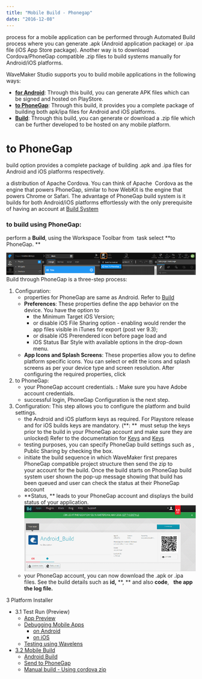 ```yaml
---
title: "Mobile Build - Phonegap"
date: "2016-12-08"
---
```


process for a mobile application can be performed through Automated Build process where you can generate .apk (Android application package) or .ipa file (iOS App Store package). Another way is to download Cordova/PhoneGap compatible .zip files to build systems manually for Android/iOS platforms.

WaveMaker Studio supports you to build mobile applications in the following ways:

- **[for Android](/learn/hybrid-mobile/mobile-build-android/)**: Through this build, you can generate APK files which can be signed and hosted on PlayStore.
- **[to PhoneGap](#phonegap)**: Through this build, it provides you a complete package of building both apk/ipa files for Android and iOS platforms.
- **[Build](/learn/hybrid-mobile/mobile-build-manual)**: Through this build, you can generate or download a .zip file which can be further developed to be hosted on any mobile platform.

# to PhoneGap

build option provides a complete package of building .apk and .ipa files for Android and iOS platforms respectively.

[](http://phonegap.com/)a distribution of Apache Cordova. You can think of Apache  Cordova as the engine that powers PhoneGap, similar to how WebKit is the engine that powers Chrome or Safari. The advantage of PhoneGap build system is it builds for both Android/iOS platforms effortlessly with the only prerequisite of having an account at [Build System](https://build.phonegap.com/)

### to build using PhoneGap:

perform a **Build**, using the Workspace Toolbar from  task select **to PhoneGap. **

[![](../assets/mobile_build.png)](../assets/mobile_build.png) Build through PhoneGap is a three-step process:

1. Configuration:
    - properties for PhoneGap are same as Android. Refer to [Build](/learn/hybrid-mobile/mobile-build-android/#android)
    - **Preferences**: These properties define the app behavior on the device. You have the option to
        - the Minimum Target iOS Version;
        - or disable iOS File Sharing option - enabling would render the app files visible in iTunes for export (post ver 9.3);
        - or disable iOS Prerendered icon before page load and
        - iOS Status Bar Style with available options in the drop-down menu.
    - **App Icons and Splash Screens**: These properties allow you to define platform specific icons. You can select or edit the icons and splash screens as per your device type and screen resolution. After configuring the required properties, click
2. to PhoneGap:
    - your PhoneGap account credentials. **:** Make sure you have Adobe account credentials.
    - successful login, PhoneGap Configuration is the next step.
3. Configuration: This step allows you to configure the platform and build settings.
    - the Android and iOS platform keys as required. For Playstore release and for iOS builds keys are mandatory. (**: **  must setup the keys prior to the build in your PhoneGap account and make sure they are unlocked) Refer to the documentation for [Keys](http://docs.phonegap.com/phonegap-build/signing/ios/) and [Keys](http://docs.phonegap.com/phonegap-build/signing/android/)
    - testing purposes, you can specify PhoneGap build settings such as [](http://docs.build.phonegap.com/en_US/3.1.0/tools_hydration.md.html#Hydration), [](http://docs.build.phonegap.com/en_US/3.1.0/debugging_remote_debugging_tools.md.html#Remote%20Debugging%20Tools)Public Sharing by checking the box.
    - initiate the build sequence in which WaveMaker first prepares PhoneGap compatible project structure then send the zip to your account for the build. Once the build starts on PhoneGap build system user shown the pop-up message showing that build has been queued and user can check the status at their PhoneGap account
    - **Status, ** leads to your PhoneGap account and displays the build status of your application. [![](../assets/PhoneGap_Adobe_Build.png)](../assets/PhoneGap_Adobe_Build.png)
    - your PhoneGap account, you can now download the .apk or .ipa files. See the build details such as **id,** **, ** and also **code**,   **the app**   **the log file.**

3 Platform Installer

- 3.1 Test Run (Preview)
    - [App Preview](/learn/hybrid-mobile/test-run/#preview)
    - [Debugging Mobile Apps](/learn/hybrid-mobile/debugging-mobile-apps/)
        - [on Android](/learn/hybrid-mobile/debugging-mobile-apps/#android)
        - [on iOS](/learn/hybrid-mobile/debugging-mobile-apps/#ios)
    - [Testing using Wavelens](/learn/hybrid-mobile/testing-hybrid-mobile-apps-using-wavelens/)
- [3.2 Mobile Build](#)
    - [Android Build](/learn/hybrid-mobile/mobile-build/#android)
    - [Send to PhoneGap](#)
    - [Manual build - Using cordova zip](/learn/hybrid-mobile/mobile-build-manual/#manual)

